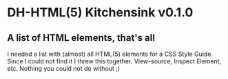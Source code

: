 # DH-HTML(5) Kitchensink v0.1.0
## A list of HTML elements, that's all

I needed a list with (almost) all HTML(5) elements for a CSS Style Guide. Since I could not find it I threw this together. View-source, Inspect Element, etc. Nothing you could not do without ;)